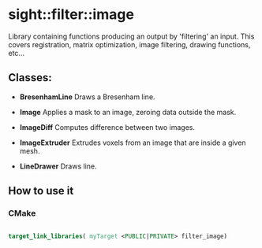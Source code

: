 # sight::filter::image

Library containing functions producing an output by 'filtering' an input. This covers registration, 
matrix optimization, image filtering, drawing functions, etc...

## Classes:

- **BresenhamLine**
  Draws a Bresenham line.

- **Image**
  Applies a mask to an image, zeroing data outside the mask.

- **ImageDiff**
  Computes difference between two images.

- **ImageExtruder**
  Extrudes voxels from an image that are inside a given mesh.

- **LineDrawer**
  Draws line.

## How to use it

### CMake

```cmake

target_link_libraries( myTarget <PUBLIC|PRIVATE> filter_image)

```


